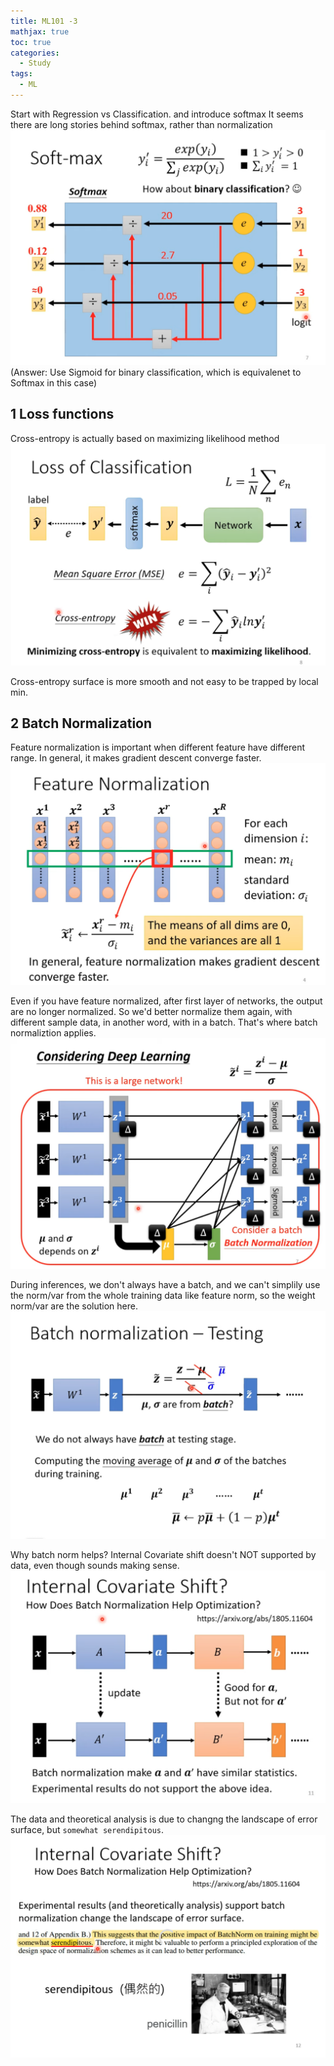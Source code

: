 ```yaml
---
title: ML101 -3
mathjax: true
toc: true
categories:
  - Study
tags:
  - ML
---
```

Start with Regression vs Classification. and introduce softmax
It seems there are long stories behind softmax, rather than normalization
![Alt text](/assets/images/2023/23-08-12-ML101-3_files/softmax.png)
(Answer: Use Sigmoid for binary classification, which is equivalenet to Softmax in this case)
## 1 Loss functions
Cross-entropy is actually based on maximizing likelihood method
![Alt text](/assets/images/2023/23-08-12-ML101-3_files/crossentropy.png)

Cross-entropy surface is more smooth and not easy to be trapped by local min. 

## 2 Batch Normalization
Feature normalization is important when different feature have different range. In general, it makes gradient descent converge faster.
![Alt text](/assets/images/2023/23-08-12-ML101-3_files/featurenorm.png)

Even if you have feature normalized, after first layer of networks, the output are no longer normalized. So we'd better normalize them again, with different sample data, in another word, with in a batch. That's where batch normaliztion applies.
![Alt text](/assets/images/2023/23-08-12-ML101-3_files/batchnorm.png)


During inferences, we don't always have a batch, and we can't simplily use the norm/var from the whole training data like feature norm, so the weight norm/var are the solution here.
![Alt text](/assets/images/2023/23-08-12-ML101-3_files/infer.png)


Why batch norm helps?
Internal Covariate shift doesn't NOT supported by data, even though sounds making sense. 
![Alt text](/assets/images/2023/23-08-12-ML101-3_files/whybatch.png)  

The data and theoretical analysis is due to changng the landscape of error surface, but `somewhat serendipitous`.
![Alt text](/assets/images/2023/23-08-12-ML101-3_files/serendipitous.png) 
